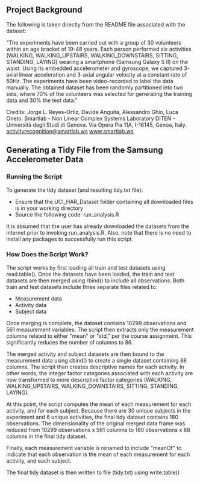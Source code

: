 ## Project Background
The following is taken directly from the README file associated with the dataset:

"The experiments have been carried out with a group of 30 volunteers within an age bracket of 19-48 years. Each person performed six activities (WALKING, WALKING_UPSTAIRS, WALKING_DOWNSTAIRS, SITTING, STANDING, LAYING) wearing a smartphone (Samsung Galaxy S II) on the waist. Using its embedded accelerometer and gyroscope, we captured 3-axial linear acceleration and 3-axial angular velocity at a constant rate of 50Hz. The experiments have been video-recorded to label the data manually. The obtained dataset has been randomly partitioned into two sets, where 70% of the volunteers was selected for generating the training data and 30% the test data."

Credits:
 Jorge L. Reyes-Ortiz, Davide Anguita, Alessandro Ghio, Luca Oneto.
 Smartlab - Non Linear Complex Systems Laboratory
 DITEN - Università degli Studi di Genova.
 Via Opera Pia 11A, I-16145, Genoa, Italy.
 activityrecognition@smartlab.ws
 www.smartlab.ws

## Generating a Tidy File from the Samsung Accelerometer Data
### Running the Script
To generate the tidy dataset (and resulting tidy.txt file):

* Ensure that the UCI_HAR_Dataset folder containing all downloaded files is in your working directory
* Source the following code: run_analysis.R

It is assumed that the user has already downloaded the datasets from the internet prior to invoking run_analysis.R.  Also, note that there is no need to install any packages to successfully run this script.

### How Does the Script Work?
The script works by first loading all train and test datasets using read.table().  Once the datasets have been loaded, the train and test datasets are then merged using rbind() to include all observations.  Both train and test datasets include three separate files related to:

* Measurement data
* Activity data
* Subject data

Once merging is complete, the dataset contains 10299 observations and 561 measurement variables.  The script then extracts only the measurement columns related to either "mean" or "std," per the course assignment.  This significantly reduces the number of columns to 86. 

The merged activity and subject datasets are then bound to the measurement data using cbind() to create a single dataset containing 88 columns.  The script then creates descriptive names for each activity.  In other words, the integer factor categories associated with each activity are now transformed to more descriptive factor categories (WALKING, WALKING_UPSTAIRS, WALKING_DOWNSTAIRS, SITTING, STANDING, LAYING).  

At this point, the script computes the mean of each measurement for each activity, and for each subject.  Because there are 30 unique subjects in the experiment and 6 unique activities, the final tidy dataset contains 180 observations.  The dimensionality of the original merged data frame was reduced from 10299 observations x 561 columns to 180 observations x 88 columns in the final tidy dataset.

Finally, each measurement variable is renamed to include "meanOf" to indicate that each observation is the mean of each measurement for each activity, and each subject.

The final tidy dataset is then written to file (tidy.txt) using write.table()
